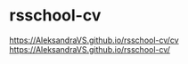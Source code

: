 # rsschool-cv
https://AleksandraVS.github.io/rsschool-cv/cv
https://AleksandraVS.github.io/rsschool-cv/
